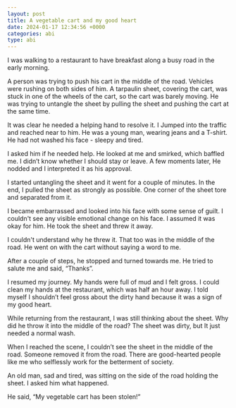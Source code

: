 ```yaml
---
layout: post
title: A vegetable cart and my good heart
date: 2024-01-17 12:34:56 +0000
categories: abi
type: abi
---
```


<div class="abi">	
I was walking to a restaurant to have breakfast along a busy road in the early morning.

A  person was trying to push his cart in the middle of the road. Vehicles were rushing on both sides of him. A tarpaulin sheet, covering the cart, was stuck in one of the wheels of the cart, so the cart was barely moving. He was trying to untangle the sheet by pulling the sheet and pushing the cart at the same time. 

It was clear he needed a helping hand to resolve it. I Jumped into the traffic and reached near to him. He was a young man, wearing jeans and a T-shirt. He had not washed his face - sleepy and tired.

I asked him if he needed help. He looked at me and smirked, which baffled me. I didn’t know whether I should stay or leave. A few moments later, He nodded and I interpreted it as his approval.

I started untangling the sheet and it went for a couple of minutes. In the end, I pulled the sheet as strongly as possible. One corner of the sheet tore and separated from it.

I became embarrassed and looked into his face with some sense of guilt. I couldn't see any visible emotional change on his face. I assumed it was okay for him. He took the sheet and threw it away.

I couldn't understand why he threw it. That too was in the middle of the road. He went on with the cart without saying a word to me.

After a couple of steps, he stopped and turned towards me. He tried to salute me and said, “Thanks”. 

I resumed my journey. My hands were full of mud and I felt gross. I could clean my hands at the restaurant, which was half an hour away. I told myself I shouldn’t feel gross about the dirty hand because it was a sign of my good heart.

While returning from the restaurant, I was still thinking about the sheet. Why did he throw it into the middle of the road? The sheet was dirty, but It just needed a normal wash.

When I reached the scene, I couldn’t see the sheet in the middle of the road. Someone removed it from the road. There are good-hearted people like me who selflessly work for the betterment of society.   

An old man, sad and tired, was sitting on the side of the road holding the sheet. I asked him what happened.

He said, “My vegetable cart has been stolen!”
</div>
